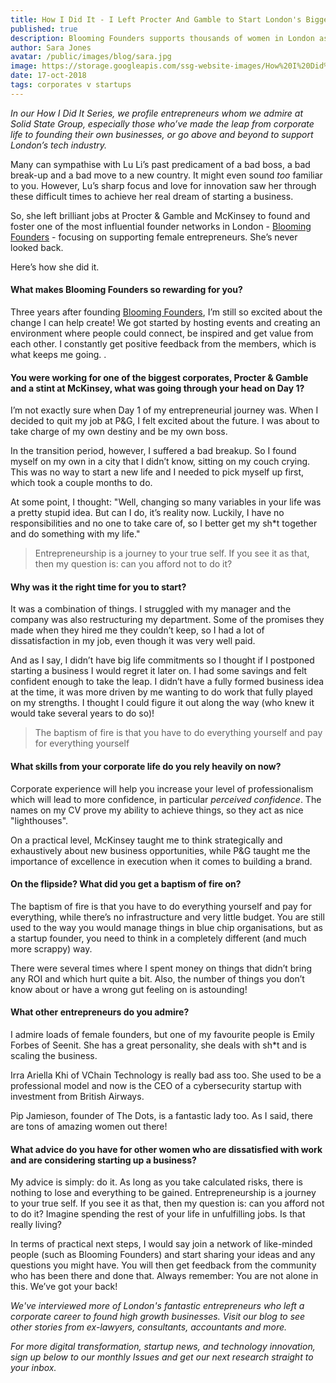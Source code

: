 ```yaml
---
title: How I Did It - I Left Procter And Gamble to Start London's Biggest Female Entrepreneurs Network
published: true
description: Blooming Founders supports thousands of women in London as they start and scale high growth ventures. The blooming-est founder is Lu Li, who started the community to realise her passion for innovation and collaboration. Here's how she did it.
author: Sara Jones
avatar: /public/images/blog/sara.jpg
image: https://storage.googleapis.com/ssg-website-images/How%20I%20Did%20It%20-%20Lu%20Li/lu%20li%20header.jpg
date: 17-oct-2018
tags: corporates v startups
---
```


*In our How I Did It Series, we profile entrepreneurs whom we admire at Solid State Group, especially those who’ve made the leap from corporate life to founding their own businesses, or go above and beyond to support London’s tech industry.*

Many can sympathise with Lu Li’s past predicament of a bad boss, a bad break-up and a bad move to a new country. It might even sound *too* familiar to you. However, Lu’s sharp focus and love for innovation saw her through these difficult times to achieve her real dream of starting a business.

So, she left brilliant jobs at Procter & Gamble and McKinsey to found and foster one of the most influential founder networks in London - [Blooming Founders](https://www.facebook.com/groups/bloomingfounders/) - focusing on supporting female entrepreneurs. She’s never looked back.

Here’s how she did it.

#### What makes Blooming Founders so rewarding for you?

Three years after founding [Blooming Founders](http://bloomingfounders.com/press/), I’m still so excited about the change I can help create! We got started by hosting events and creating an environment where people could connect, be inspired and get value from each other. I constantly get positive feedback from the members, which is what keeps me going. .

#### You were working for one of the biggest corporates, Procter & Gamble and a stint at McKinsey, what was going through your head on Day 1?

I’m not exactly sure when Day 1 of my entrepreneurial journey was. When I decided to quit my job at P&G, I felt excited about the future. I was about to take charge of my own destiny and be my own boss. 

In the transition period, however, I suffered a bad breakup. So I found myself on my own in a city that I didn’t know, sitting on my couch crying. This was no way to start a new life and I needed to pick myself up first, which took a couple months to do. 

At some point, I thought: "Well, changing so many variables in your life was a pretty stupid idea. But can I do, it’s reality now. Luckily, I have no responsibilities and no one to take care of, so I better get my sh*t together and do something with my life." 

> Entrepreneurship is a journey to your true self. If you see it as that, then my question is: can you afford not to do it?

#### Why was it the right time for you to start?

It was a combination of things. I struggled with my manager and the company was also restructuring my department. Some of the promises they made when they hired me they couldn’t keep, so I had a lot of dissatisfaction in my job, even though it was very well paid. 

And as I say, I didn’t have big life commitments so I thought if I postponed starting a business I would regret it later on. I had some savings and felt confident enough to take the leap. I didn’t have a fully formed business idea at the time, it was more driven by me wanting to do work that fully played on my strengths. I thought I could figure it out along the way (who knew it would take several years to do so)!

> The baptism of fire is that you have to do everything yourself and pay for everything yourself

#### What skills from your corporate life do you rely heavily on now?

Corporate experience will help you increase your level of professionalism which will lead to more confidence, in particular *perceived confidence*. The names on my CV prove my ability to achieve things, so they act as nice "lighthouses".

On a practical level, McKinsey taught me to think strategically and exhaustively about new business opportunities, while P&G taught me the importance of excellence in execution when it comes to building a brand.

#### On the flipside? What did you get a baptism of fire on?

The baptism of fire is that you have to do everything yourself and pay for everything, while there’s no infrastructure and very little budget. You are still used to the way you would manage things in blue chip organisations, but as a startup founder, you need to think in a completely different (and much more scrappy) way.

There were several times where I spent money on things that didn’t bring any ROI and which hurt quite a bit. Also, the number of things you don’t know about or have a wrong gut feeling on is astounding!

#### What other entrepreneurs do you admire?

I admire loads of female founders, but one of my favourite people is Emily Forbes of Seenit. She has a great personality, she deals with sh*t and is scaling the business. 

Irra Ariella Khi of VChain Technology is really bad ass too. She used to be a professional model and now is the CEO of a cybersecurity startup with investment from British Airways.

Pip Jamieson, founder of The Dots, is a fantastic lady too. As I said, there are tons of amazing women out there! 

#### What advice do you have for other women who are dissatisfied with work and are considering starting up a business?

My advice is simply: do it. As long as you take calculated risks, there is nothing to lose and everything to be gained. Entrepreneurship is a journey to your true self. If you see it as that, then my question is: can you afford not to do it? Imagine spending the rest of your life in unfulfilling jobs. Is that really living?

In terms of practical next steps, I would say join a network of like-minded people (such as Blooming Founders) and start sharing your ideas and any questions you might have. You will then get feedback from the community who has been there and done that. Always remember: You are not alone in this. We’ve got your back!

*We've interviewed more of London's fantastic entrepreneurs who left a corporate career to found high growth businesses. Visit our blog to see other stories from ex-lawyers, consultants, accountants and more.*

*For more digital transformation, startup news, and technology innovation, sign up below to our monthly Issues and get our next research straight to your inbox.*
